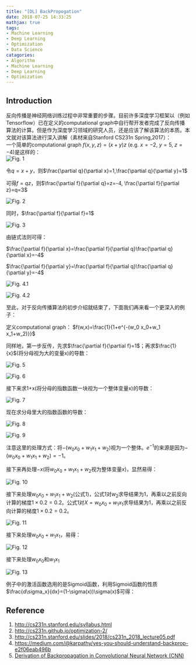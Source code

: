 ```yaml
---
title: "[DL] BackPropogation"
date: 2018-07-25 14:33:25
mathjax: true
tags:
- Machine Learning
- Deep Learning
- Optimization
- Data Science
catagories:
- Algorithm
- Machine Learning
- Deep Learning
- Optimization
---
```

## Introduction
反向传播是神经网络训练过程中非常重要的步骤。目前许多深度学习框架以（例如Tensorflow）已在定义的computational graph中自行帮开发者完成了反向传播算法的计算。但是作为深度学习领域的研究人员，还是应该了解该算法的本质。本文就对该算法进行深入讲解（素材来自Stanford CS231n Spring,2017）：  
一个简单的computational graph $f(x, y, z)=(x + y)z$ (e.g. $x = -2$, $y = 5$, $z = -4$)是这样的：  
![Fig. 1](https://raw.githubusercontent.com/lucasxlu/blog/master/source/_posts/dl-bp/fig1.png)

令$q=x+y$，则$\frac{\partial q}{\partial x}=1,\frac{\partial q}{\partial y}=1$ 

可得$f=qz$，则$\frac{\partial f}{\partial q}=z=-4, \frac{\partial f}{\partial z}=q=3$

![Fig. 2](https://raw.githubusercontent.com/lucasxlu/blog/master/source/_posts/dl-bp/fig2.png)

同时，$\frac{\partial f}{\partial f}=1$

![Fig. 3](https://raw.githubusercontent.com/lucasxlu/blog/master/source/_posts/dl-bp/fig3.png)

由链式法则可得：

$\frac{\partial f}{\partial x}=\frac{\partial f}{\partial q}\frac{\partial q}{\partial x}=-4$

$\frac{\partial f}{\partial y}=\frac{\partial f}{\partial q}\frac{\partial q}{\partial y}=-4$

![Fig. 4.1](https://raw.githubusercontent.com/lucasxlu/blog/master/source/_posts/dl-bp/fig4-1.png)

![Fig. 4.2](https://raw.githubusercontent.com/lucasxlu/blog/master/source/_posts/dl-bp/fig4-2.png)

至此，对于反向传播算法的初步介绍就结束了，下面我们再来看一个更深入的例子：

定义computational graph：
$f(w,x)=\frac{1}{1+e^{-(w_0 x_0+w_1 x_1+w_2)}}$

同样地，第一步反传，先求$\frac{\partial f}{\partial f}=1$；再求$\frac{1}{x}$(将分母视为大的变量x)的导数：

![Fig. 5](https://raw.githubusercontent.com/lucasxlu/blog/master/source/_posts/dl-bp/fig5.png)

![Fig. 6](https://raw.githubusercontent.com/lucasxlu/blog/master/source/_posts/dl-bp/fig6.png)

接下来求1+x(将分母的指数函数一块视为一个整体变量x)的导数：

![Fig. 7](https://raw.githubusercontent.com/lucasxlu/blog/master/source/_posts/dl-bp/fig7.png)

现在求分母里大的指数函数的导数：

![Fig. 8](https://raw.githubusercontent.com/lucasxlu/blog/master/source/_posts/dl-bp/fig8.png)

![Fig. 9](https://raw.githubusercontent.com/lucasxlu/blog/master/source/_posts/dl-bp/fig9.png)

注意这里的处理方式：将$-(w_0 x_0+w_1 x_1+w_2)$视为一个整体。$e^{-1}$的来源是因为$-(w_0 x_0+w_1 x_1+w_2)=-1$。

接下来再处理$-x$(将$w_0 x_0+w_1 x_1+w_2$视为整体变量$x$)，显然易得：  

![Fig. 10](https://raw.githubusercontent.com/lucasxlu/blog/master/source/_posts/dl-bp/fig10.png)

接下来处理$w_0 x_0+w_1 x_1+w_2$(公式1)，公式1对$w_2$求导结果为1，再乘以之前反向计算的梯度$1×0.2=0.2$。公式1对$X=w_0 x_0+w_1 x_1$求导结果为1，再乘以之前反向计算的梯度$1×0.2=0.2$。

![Fig. 11](https://raw.githubusercontent.com/lucasxlu/blog/master/source/_posts/dl-bp/fig11.png)

接下来处理$w_0 x_0+w_1 x_1$，易得：

![Fig. 12](https://raw.githubusercontent.com/lucasxlu/blog/master/source/_posts/dl-bp/fig12.png)

接下来处理$w_0 x_0$和$w_1 x_1$

![Fig. 13](https://raw.githubusercontent.com/lucasxlu/blog/master/source/_posts/dl-bp/fig12.png)

例子中的激活函数选用的是Sigmoid函数，利用Sigmoid函数的性质$\frac{d\sigma_x}{dx}=(1-\sigma(x))\sigma(x)$可得：


## Reference
1. http://cs231n.stanford.edu/syllabus.html
2. http://cs231n.github.io/optimization-2/
3. http://cs231n.stanford.edu/slides/2018/cs231n_2018_lecture05.pdf
4. https://medium.com/@karpathy/yes-you-should-understand-backprop-e2f06eab496b
5. [Derivation of Backpropagation in Convolutional Neural Network (CNN)](./dl-bp/Derivation-of-CNN.pdf)